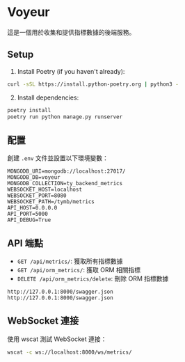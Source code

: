 # Voyeur

這是一個用於收集和提供指標數據的後端服務。


## Setup

1. Install Poetry (if you haven't already):
```bash
curl -sSL https://install.python-poetry.org | python3 -
```

2. Install dependencies:
```bash
poetry install
poetry run python manage.py runserver
```

## 配置

創建 `.env` 文件並設置以下環境變數：

```env
MONGODB_URI=mongodb://localhost:27017/
MONGODB_DB=voyeur
MONGODB_COLLECTION=ty_backend_metrics
WEBSOCKET_HOST=localhost
WEBSOCKET_PORT=8080
WEBSOCKET_PATH=/tymb/metrics
API_HOST=0.0.0.0
API_PORT=5000
API_DEBUG=True
```

## API 端點

- `GET /api/metrics/`: 獲取所有指標數據
- `GET /api/orm_metrics/`: 獲取 ORM 相關指標
- `DELETE /api/orm_metrics/delete`: 刪除 ORM 指標數據

```
http://127.0.0.1:8000/swagger.json
http://127.0.0.1:8000/swagger.json
```
## WebSocket 連接

使用 wscat 測試 WebSocket 連接：
```bash
wscat -c ws://localhost:8000/ws/metrics/
```
